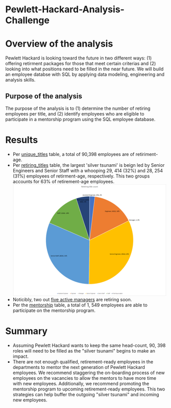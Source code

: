 # Pewlett-Hackard-Analysis-Challenge

# Overview of the analysis
Pewlett Hackard is looking toward the future in two different ways: (1) offering retirment packages for those that meet certain criterias and (2) looking into what positions need to be filled in the near future. We will build an employee databse with SQL by applying data modeling, engineering and analysis skills.   

## Purpose of the analysis
The purpose of the analysis is to (1) determine the number of retiring employees per title, and (2) identify employees who are eligible to participate in a mentorship program using the SQL employee database.

# Results
- Per [unique_titles](https://github.com/arelysrsd87/Pewlett-Hackard-Analysis-Challenge/blob/main/Data/unique_titles.csv) table, a total of 90,398 employees are of retiriment-age. 
- Per [retiring_titles](https://github.com/arelysrsd87/Pewlett-Hackard-Analysis-Challenge/blob/main/Data/retiring_titles.csv) table, the largest 'silver tsunami' is beign led by Senior Engineers and Senior Staff with a whooping 29, 414 (32%) and 28, 254 (31%) employees of retirment-age, respectively. This two groups accounts for 63% of retirement-age employees. ![retiring_title_count](https://github.com/arelysrsd87/Pewlett-Hackard-Analysis-Challenge/blob/main/Images/retiring_title_count.png)
- Noticibly, two out [five active managers](https://github.com/arelysrsd87/Pewlett-Hackard-Analysis-Challenge/blob/main/Data/manager_info.csv) are retiring soon.
- Per the [mentorship](https://github.com/arelysrsd87/Pewlett-Hackard-Analysis-Challenge/blob/main/Data/mentorship.csv) table, a total of 1, 549 employees are able to participate on the mentorship program.

# Summary

- Assuming Pewlett Hackard wants to keep the same head-count, 90, 398 roles will need to be filled as the "silver tsunami" begins to make an impact.
- There are not enough qualified, retirement-ready employees in the departments to mentor the next generation of Pewlett Hackard employees.  We recommend staggering the on-boarding process of new employees on the vacancies to allow the mentors to have more time with new employees. Additionally, we recommend promoting the mentorship program to upcoming retirement-ready employees. This two strategies can help buffer the outgoing "silver tsunami" and incoming new employees.

